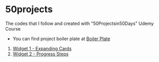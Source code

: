 # 50projects

The codes that I follow and created with "50Projectsin50Days" Udemy Course

- You can find project boiler plate at [Boiler Plate](/_Projects_Starter)

1. [Widget 1 - Expanding Cards](W1_ExpandingCards)
2. [Widget 2 - Progress Steps](W2_ProgressSteps)
